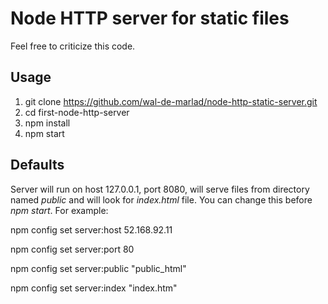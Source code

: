 # Node HTTP server for static files
Feel free to criticize this code.

## Usage
1. git clone https://github.com/wal-de-marlad/node-http-static-server.git
2. cd first-node-http-server
3. npm install
4. npm start

## Defaults
Server will run on host 127.0.0.1, port 8080, will serve files from directory named *public* and will look for *index.html* file. You can change this before *npm start*. For example:

npm config set server:host 52.168.92.11

npm config set server:port 80

npm config set server:public "public_html"

npm config set server:index "index.htm"
